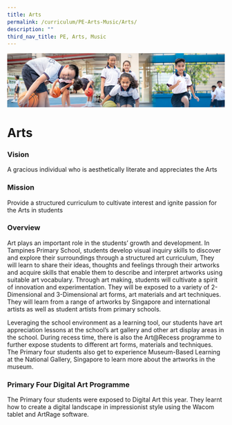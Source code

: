 ```yaml
---
title: Arts
permalink: /curriculum/PE-Arts-Music/Arts/
description: ""
third_nav_title: PE, Arts, Music
---
```

![](/images/Our%20Learning%20Experiences.jpg)


Arts
====

### **Vision**


A gracious individual who is aesthetically literate and appreciates the Arts  
  

### **Mission**

Provide a structured curriculum to cultivate interest and ignite passion for the Arts in students  
  

### **Overview**

Art plays an important role in the students’ growth and development. In Tampines Primary School, students develop visual inquiry skills to discover and explore their surroundings through a structured art curriculum, They will learn to share their ideas, thoughts and feelings through their artworks and acquire skills that enable them to describe and interpret artworks using suitable art vocabulary. Through art making, students will cultivate a spirit of innovation and experimentation. They will be exposed to a variety of 2-Dimensional and 3-Dimensional art forms, art materials and art techniques. They will learn from a range of artworks by Singapore and international artists as well as student artists from primary schools.

  

Leveraging the school environment as a learning tool, our students have art appreciation lessons at the school’s art gallery and other art display areas in the school. During recess time, there is also the Art@Recess programme to further expose students to different art forms, materials and techniques. The Primary four students also get to experience Museum-Based Learning at the National Gallery, Singapore to learn more about the artworks in the museum.

  

### **Primary Four Digital Art Programme**

The Primary four students were exposed to Digital Art this year. They learnt how to create a digital landscape in impressionist style using the Wacom tablet and ArtRage software.